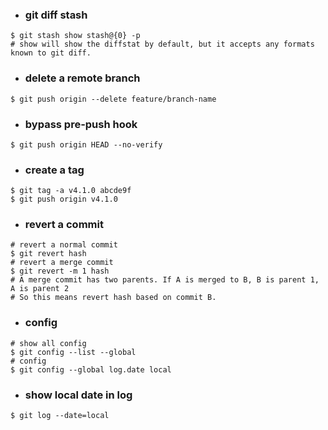 - ### git diff stash
```shell
$ git stash show stash@{0} -p
# show will show the diffstat by default, but it accepts any formats known to git diff.
```

- ### delete a remote branch
```shell
$ git push origin --delete feature/branch-name
```

- ### bypass pre-push hook
```shell
$ git push origin HEAD --no-verify
```

- ### create a tag
```shell
$ git tag -a v4.1.0 abcde9f
$ git push origin v4.1.0
```

- ### revert a commit
```shell
# revert a normal commit
$ git revert hash
# revert a merge commit
$ git revert -m 1 hash
# A merge commit has two parents. If A is merged to B, B is parent 1, A is parent 2
# So this means revert hash based on commit B.
```

- ### config
```shell
# show all config
$ git config --list --global
# config
$ git config --global log.date local
```

- ### show local date in log
```shell
$ git log --date=local
```
